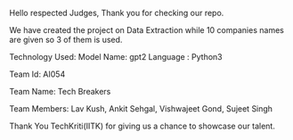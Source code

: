 Hello respected Judges, Thank you for checking our repo. 

We have created the project on Data Extraction while 10 companies names are given so 3 of them is used.

Technology Used: 
Model Name: gpt2
Language : Python3

Team Id: AI054

Team Name: Tech Breakers

Team Members: Lav Kush, Ankit Sehgal, Vishwajeet Gond, Sujeet Singh


Thank You TechKriti(IITK) for giving us a chance to showcase our talent.
